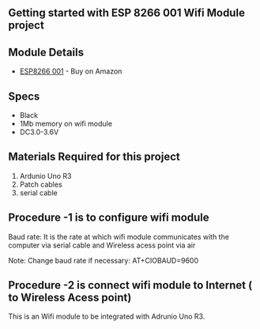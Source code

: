 ## Getting started with ESP 8266 001 Wifi Module project 

## Module Details

* [ESP8266 001](https://www.amazon.com/Makerfocus-ESP8266-Wireless-Transceiver-Compatible/dp/B01EA3UJJ4/ref=sr_1_fkmrnull_12_sspa?keywords=esp8266+001&qid=1556673961&s=electronics&sr=1-12-fkmrnull-spons&psc=1) - Buy on Amazon

## Specs 
* Black
* 1Mb memory on wifi module
* DC3.0-3.6V 

## Materials Required for this project
1) Ardunio Uno R3
2) Patch cables
3) serial cable

## Procedure -1 is to configure wifi module

Baud rate: It is the rate at which wifi module communicates with the computer via serial cable and Wireless acess point via air

Note: Change baud rate if necessary: AT+CIOBAUD=9600 

## Procedure -2 is connect wifi module to Internet ( to Wireless Acess point) 
This is an Wifi module to be integrated with Adrunio Uno R3.  
